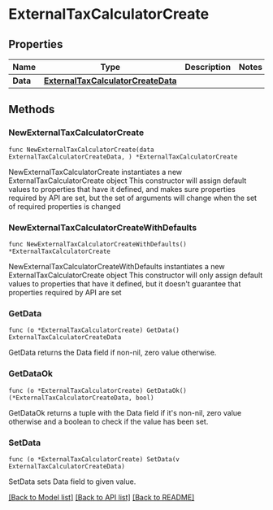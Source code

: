 # ExternalTaxCalculatorCreate

## Properties

Name | Type | Description | Notes
------------ | ------------- | ------------- | -------------
**Data** | [**ExternalTaxCalculatorCreateData**](ExternalTaxCalculatorCreateData.md) |  | 

## Methods

### NewExternalTaxCalculatorCreate

`func NewExternalTaxCalculatorCreate(data ExternalTaxCalculatorCreateData, ) *ExternalTaxCalculatorCreate`

NewExternalTaxCalculatorCreate instantiates a new ExternalTaxCalculatorCreate object
This constructor will assign default values to properties that have it defined,
and makes sure properties required by API are set, but the set of arguments
will change when the set of required properties is changed

### NewExternalTaxCalculatorCreateWithDefaults

`func NewExternalTaxCalculatorCreateWithDefaults() *ExternalTaxCalculatorCreate`

NewExternalTaxCalculatorCreateWithDefaults instantiates a new ExternalTaxCalculatorCreate object
This constructor will only assign default values to properties that have it defined,
but it doesn't guarantee that properties required by API are set

### GetData

`func (o *ExternalTaxCalculatorCreate) GetData() ExternalTaxCalculatorCreateData`

GetData returns the Data field if non-nil, zero value otherwise.

### GetDataOk

`func (o *ExternalTaxCalculatorCreate) GetDataOk() (*ExternalTaxCalculatorCreateData, bool)`

GetDataOk returns a tuple with the Data field if it's non-nil, zero value otherwise
and a boolean to check if the value has been set.

### SetData

`func (o *ExternalTaxCalculatorCreate) SetData(v ExternalTaxCalculatorCreateData)`

SetData sets Data field to given value.



[[Back to Model list]](../README.md#documentation-for-models) [[Back to API list]](../README.md#documentation-for-api-endpoints) [[Back to README]](../README.md)


